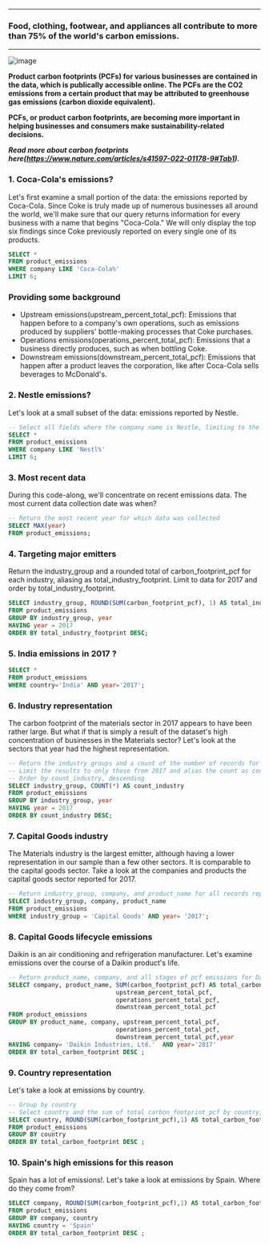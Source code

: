 
___

### Food, clothing, footwear, and appliances all contribute to more than 75% of the world's carbon emissions.
___

![image](https://user-images.githubusercontent.com/108348003/211213928-ab581c1d-fe7d-453f-8c37-e00ce1f05f28.png)


**Product carbon footprints (PCFs) for various businesses are contained in the data, which is publically accessible online. The PCFs are the CO2 emissions from a certain product that may be attributed to greenhouse gas emissions (carbon dioxide equivalent).**

**PCFs, or product carbon footprints, are becoming more important in helping businesses and consumers make sustainability-related decisions.**

***Read more about carbon footprints here(https://www.nature.com/articles/s41597-022-01178-9#Tab1).***

### 1. Coca-Cola's emissions?

Let's first examine a small portion of the data: the emissions reported by Coca-Cola. Since Coke is truly made up of numerous businesses all around the world, we'll make sure that our query returns information for every business with a name that begins "Coca-Cola." We will only display the top six findings since Coke previously reported on every single one of its products.

```sql
SELECT * 
FROM product_emissions
WHERE company LIKE 'Coca-Cola%'
LIMIT 6;
```
### Providing some background 
- Upstream emissions(upstream_percent_total_pcf): Emissions that happen before to a company's own operations, such as emissions produced by suppliers' bottle-making processes that Coke purchases.
- Operations emissions(operations_percent_total_pcf): Emissions that a business directly produces, such as when bottling Coke.
- Downstream emissions(downstream_percent_total_pcf): Emissions that happen after a product leaves the corporation, like after Coca-Cola sells beverages to McDonald's.


### 2. Nestle emissions?

Let's look at a small subset of the data: emissions reported by Nestle. 
```sql
-- Select all fields where the company name is Nestle, limiting to the first six results
SELECT *
FROM product_emissions	
WHERE company LIKE 'Nestl%'
LIMIT 6;
```

### 3. Most recent data

During this code-along, we'll concentrate on recent emissions data. The most current data collection date was when?
```sql
-- Return the most recent year for which data was collected
SELECT MAX(year)
FROM product_emissions;
```

### 4. Targeting major emitters

Return the industry_group and a rounded total of carbon_footprint_pcf for each industry, aliasing as total_industry_footprint.
Limit to data for 2017 and order by total_industry_footprint.
```sql
SELECT industry_group, ROUND(SUM(carbon_footprint_pcf), 1) AS total_industry_footprint
FROM product_emissions
GROUP BY industry_group, year
HAVING year = 2017
ORDER BY total_industry_footprint DESC;
```
### 5. India emissions in 2017 ?
```sql
SELECT *
FROM product_emissions
WHERE country='India' AND year='2017';
```

### 6. Industry representation

The carbon footprint of the materials sector in 2017 appears to have been rather large. But what if that is simply a result of the dataset's high concentration of businesses in the Materials sector? Let's look at the sectors that year had the highest representation.
```sql
-- Return the industry groups and a count of the number of records for each group
-- Limit the results to only those from 2017 and alias the count as count_industry
-- Order by count_industry, descending
SELECT industry_group, COUNT(*) AS count_industry
FROM product_emissions
GROUP BY industry_group, year
HAVING year = 2017
ORDER BY count_industry DESC;
```


### 7. Capital Goods industry

The Materials industry is the largest emitter, although having a lower representation in our sample than a few other sectors. It is comparable to the capital goods sector. Take a look at the companies and products the capital goods sector reported for 2017.
```sql
-- Return industry_group, company, and product_name for all records reporting in the Capital Goods industry during 2017
SELECT industry_group, company, product_name
FROM product_emissions
WHERE industry_group = 'Capital Goods' AND year= '2017';
```
### 8. Capital Goods lifecycle emissions

Daikin is an air conditioning and refrigeration manufacturer. Let's examine emissions over the course of a Daikin product's life.
```sql
-- Return product_name, company, and all stages of pcf emissions for Daikin in 2017
SELECT company, product_name, SUM(carbon_footprint_pcf) AS total_carbon_footprint,
                              upstream_percent_total_pcf,
                              operations_percent_total_pcf,
                              downstream_percent_total_pcf
FROM product_emissions
GROUP BY product_name, company, upstream_percent_total_pcf,
                              operations_percent_total_pcf,
                              downstream_percent_total_pcf,year
HAVING company= 'Daikin Industries, Ltd.'  AND year='2017'
ORDER BY total_carbon_footprint DESC ;
```

### 9. Country representation

Let's take a look at emissions by country. 
```sql
-- Group by country
-- Select country and the sum of total carbon_footprint_pcf by country, aliasing as total_country_footprint
SELECT country, ROUND(SUM(carbon_footprint_pcf),1) AS total_carbon_footprint
FROM product_emissions
GROUP BY country
ORDER BY total_carbon_footprint DESC ;
```

### 10. Spain's high emissions for this reason

Spain has a lot of emissions!. Let's take a look at emissions by Spain. 
Where do they come from?
```sql
SELECT company, ROUND(SUM(carbon_footprint_pcf),1) AS total_carbon_footprint 
FROM product_emissions
GROUP BY company, country
HAVING country = 'Spain'
ORDER BY total_carbon_footprint DESC ;
```



